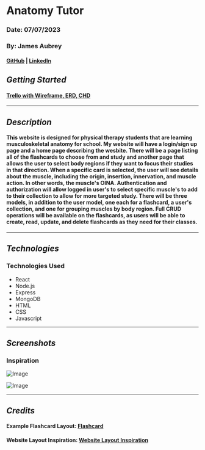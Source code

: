 # Anatomy Tutor

### Date: 07/07/2023

### By: James Aubrey

#### [GitHub](https://github.com/jaubrey92) | [LinkedIn](https://www.linkedin.com/in/james-aubrey/)

## **_Getting Started_**

#### [Trello with Wireframe, ERD, CHD](https://trello.com/b/fEmFl61k/anatomy-tutor)

---

## **_Description_**

#### This website is designed for physical therapy students that are learning musculoskeletal anatomy for school. My website will have a login/sign up page and a home page describing the wesbite. There will be a page listing all of the flashcards to choose from and study and another page that allows the user to select body regions if they want to focus their studies in that direction. When a specific card is selected, the user will see details about the muscle, including the origin, insertion, innervation, and muscle action. In other words, the muscle's OINA. Authentication and authorization will allow logged in user's to select specific muscle's to add to their collection to allow for more targeted study. There will be three models, in addition to the user model, one each for a flashcard, a user's collection, and one for grouping muscles by body region. Full CRUD operations will be available on the flashcards, as users will be able to create, read, update, and delete flashcards as they need for their classes.

---

## **_Technologies_**

### Technologies Used

- React
- Node.js
- Express
- MongoDB
- HTML
- CSS
- Javascript

---

## **_Screenshots_**

### Inspiration

![Image](https://images.twinkl.co.uk/tw1n/image/private/t_630/image_repo/ae/b0/au-sc-1648599563-muscle-flash-cards_ver_1.jpg)

![Image](https://bodylightbooks.com/images/mpc_g10_sample_260w.png)

---

## **_Credits_**

#### Example Flashcard Layout: [Flashcard](https://bodylightbooks.com/images/mpc_g10_sample_260w.png)

#### Website Layout Inspiration: [Website Layout Inspiration](https://nerdherd-gamehub.netlify.app/)
